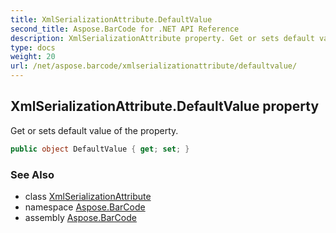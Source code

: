 ```yaml
---
title: XmlSerializationAttribute.DefaultValue
second_title: Aspose.BarCode for .NET API Reference
description: XmlSerializationAttribute property. Get or sets default value of the property
type: docs
weight: 20
url: /net/aspose.barcode/xmlserializationattribute/defaultvalue/
---
```

## XmlSerializationAttribute.DefaultValue property

Get or sets default value of the property.

```csharp
public object DefaultValue { get; set; }
```

### See Also

* class [XmlSerializationAttribute](../)
* namespace [Aspose.BarCode](../../../aspose.barcode/)
* assembly [Aspose.BarCode](../../../)



